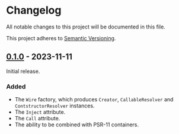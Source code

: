 # Changelog

All notable changes to this project will be documented in this file.

This project adheres to [Semantic Versioning](https://semver.org/spec/v2.0.0.html).

## [0.1.0](https://github.com/coniadev/wire/releases/tag/0.1.0) - 2023-11-11

Initial release.

### Added

- The `Wire` factory, which produces `Creator`, `CallableResolver` and `ContstructorResolver` instances.
- The `Inject` attribute.
- The `Call` attribute.
- The ability to be combined with PSR-11 containers.
